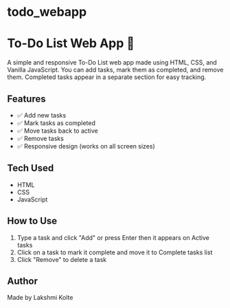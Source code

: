 # todo_webapp
# To-Do List Web App 📝

A simple and responsive To-Do List web app made using HTML, CSS, and Vanilla JavaScript. You can add tasks, mark them as completed, and remove them. Completed tasks appear in a separate section for easy tracking.

## Features
- ✅ Add new tasks
- ✅ Mark tasks as completed
- ✅ Move tasks back to active
- ✅ Remove tasks
- ✅ Responsive design (works on all screen sizes)

## Tech Used
- HTML
- CSS 
- JavaScript 

## How to Use
1. Type a task and click "Add" or press Enter then it appears on Active tasks
2. Click on a task to mark it complete and move it to Complete tasks list
3. Click "Remove" to delete a task


## Author
Made by Lakshmi Kolte
